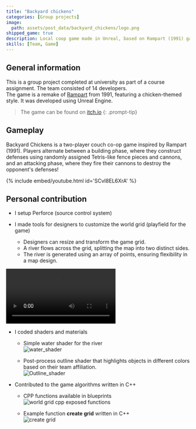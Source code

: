 ```yaml
---
title: "Backyard chickens"
categories: [Group projects]
image:
  path: assets/post_data/backyard_chickens/logo.png
shipped_game: true
description: Local coop game made in Unreal, based on Rampart (1991) gameplay
skills: [Team, Game]
---
```


## General information

This is a group project completed at university as part of a course assignment. The team consisted of 14 developers.\
The game is a remake of [Rampart](https://en.wikipedia.org/wiki/Rampart_(video_game)) from 1991, featuring a chicken-themed style. It was developed using Unreal Engine.

> The game can be found on [itch.io](https://smooth-dedede.itch.io/backyardchickens)
{: .prompt-tip}

## Gameplay

Backyard Chickens is a two-player couch co-op game inspired by Rampart (1991). Players alternate between a building phase, where they construct defenses using randomly assigned Tetris-like fence pieces and cannons, and an attacking phase, where they fire their cannons to destroy the opponent's defenses!

{% include embed/youtube.html id='SCvI8EL6XrA' %}

## Personal contribution

- I setup Perforce (source control system)

- I made tools for designers to customize the world grid (playfield for the game)
  - Designers can resize and transform the game grid.
  - A river flows across the grid, splitting the map into two distinct sides.
  - The river is generated using an array of points, ensuring flexibility in a map design.

<video class="w-100" controls>
  <source src="https://github.com/user-attachments/assets/874d2ab5-b3e9-4ce3-b2b2-40e625fbe66e" type="video/mp4">
</video>

- I coded shaders and materials
  - Simple water shader for the river\
  ![water_shader](https://github.com/user-attachments/assets/7cd45dda-c589-4c5a-abef-d8a893115b46)

  - Post-process outline shader that highlights objects in different colors based on their team affiliation.\
  ![Outline_shader](https://github.com/user-attachments/assets/1947de0d-e123-4345-895d-552a3f44225d)

- Contributed to the game algorithms written in C++
  - CPP functions available in blueprints\
  ![world grid cpp exposed functions](https://github.com/user-attachments/assets/0b4ff239-0b27-4905-b02e-2131425c57ac)

  - Example function **create grid** written in C++\
  ![create grid](https://github.com/user-attachments/assets/a8c64bf8-b9e4-4703-ae51-d9d26364b734)